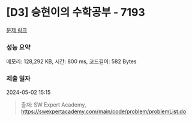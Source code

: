 # [D3] 승현이의 수학공부 - 7193 

[문제 링크](https://swexpertacademy.com/main/code/problem/problemDetail.do?contestProbId=AWksRkI6AR0DFAVE) 

### 성능 요약

메모리: 128,292 KB, 시간: 800 ms, 코드길이: 582 Bytes

### 제출 일자

2024-05-02 15:15



> 출처: SW Expert Academy, https://swexpertacademy.com/main/code/problem/problemList.do